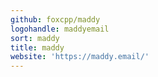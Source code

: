 ```yaml
---
github: foxcpp/maddy
logohandle: maddyemail
sort: maddy
title: maddy
website: 'https://maddy.email/'
---
```

